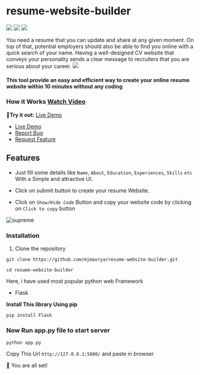# resume-website-builder

![](https://img.shields.io/github/stars/mjmaurya/resume-website-builder)
![](https://img.shields.io/github/forks/mjmaurya/resume-website-builder)
![](https://img.shields.io/github/license/mjmaurya/resume-website-builder)

You need a resume that you can update and share at any given moment. On top of that, potential employers should also be able to find you online with a quick search of your name. Having a well-designed CV website that conveys your personality sends a clear message to recruiters that you are serious about your career.
![](https://user-images.githubusercontent.com/45433443/91645295-9625ac00-ea61-11ea-8e49-7201dc401e37.png)



#### This tool provide an easy and efficient way to create your online resume website within 10 minutes without any coding

### How it Works [Watch Video](https://youtu.be/HMUmI9kfSDc)

🚀**Try it out:** [Live Demo](https://opbuilder.herokuapp.com/)

- [Live Demo](https://opbuilder.herokuapp.com/)
- [Report Bug](https://github.com/mjmaurya/resume-website-builder/issues/new/choose)
- [Request Feature](https://github.com/mjmaurya/resume-website-builder/issues/new/choose)

## Features

- Just fill some details like ```Name```, ```About```, ```Education```, ```Experiences```, ```Skills``` ```etc``` With a Simple and attractive UI.

- Click on submit button to create your resume Website.
- Click on ```Show/Hide Code``` Button and copy your website code by clicking on ```Click to copy``` button


![supreme](https://user-images.githubusercontent.com/45433443/94005517-0652f380-fdbc-11ea-9a00-82bc29ac1451.png)

### Installation
1. Clone the repository

```git clone https://github.com/mjmaurya/resume-website-builder.git```

```cd resume-website-builder```

Here, i have used most popular python web Framework
- Flask

**Install This library Using pip**

```pip install Flask```

### Now Run app.py file to start server

```python app.py```

Copy This Url ```http://127.0.0.1:5000/``` and paste in browser

🌟 You are all set!
